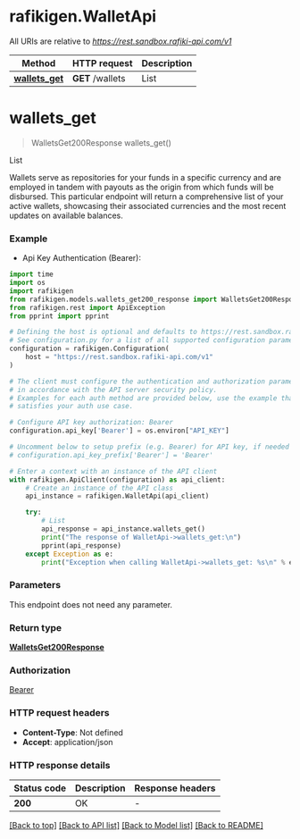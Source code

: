 # rafikigen.WalletApi

All URIs are relative to *https://rest.sandbox.rafiki-api.com/v1*

Method | HTTP request | Description
------------- | ------------- | -------------
[**wallets_get**](WalletApi.md#wallets_get) | **GET** /wallets | List


# **wallets_get**
> WalletsGet200Response wallets_get()

List

Wallets serve as repositories for your funds in a specific currency and are employed in tandem with payouts as the origin from which funds will be disbursed.  This particular endpoint will return a comprehensive list of your active wallets, showcasing their associated currencies and the most recent updates on available balances.

### Example

* Api Key Authentication (Bearer):
```python
import time
import os
import rafikigen
from rafikigen.models.wallets_get200_response import WalletsGet200Response
from rafikigen.rest import ApiException
from pprint import pprint

# Defining the host is optional and defaults to https://rest.sandbox.rafiki-api.com/v1
# See configuration.py for a list of all supported configuration parameters.
configuration = rafikigen.Configuration(
    host = "https://rest.sandbox.rafiki-api.com/v1"
)

# The client must configure the authentication and authorization parameters
# in accordance with the API server security policy.
# Examples for each auth method are provided below, use the example that
# satisfies your auth use case.

# Configure API key authorization: Bearer
configuration.api_key['Bearer'] = os.environ["API_KEY"]

# Uncomment below to setup prefix (e.g. Bearer) for API key, if needed
# configuration.api_key_prefix['Bearer'] = 'Bearer'

# Enter a context with an instance of the API client
with rafikigen.ApiClient(configuration) as api_client:
    # Create an instance of the API class
    api_instance = rafikigen.WalletApi(api_client)

    try:
        # List
        api_response = api_instance.wallets_get()
        print("The response of WalletApi->wallets_get:\n")
        pprint(api_response)
    except Exception as e:
        print("Exception when calling WalletApi->wallets_get: %s\n" % e)
```



### Parameters
This endpoint does not need any parameter.

### Return type

[**WalletsGet200Response**](WalletsGet200Response.md)

### Authorization

[Bearer](../README.md#Bearer)

### HTTP request headers

 - **Content-Type**: Not defined
 - **Accept**: application/json

### HTTP response details
| Status code | Description | Response headers |
|-------------|-------------|------------------|
**200** | OK |  -  |

[[Back to top]](#) [[Back to API list]](../README.md#documentation-for-api-endpoints) [[Back to Model list]](../README.md#documentation-for-models) [[Back to README]](../README.md)

